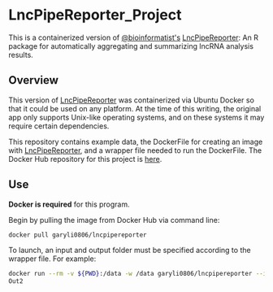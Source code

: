 # LncPipeReporter_Project
This is a containerized version of [@bioinformatist's](https://github.com/bioinformatist)
[LncPipeReporter](https://github.com/bioinformatist/LncPipeReporter): An R package for automatically aggregating and summarizing lncRNA analysis results.

## Overview
This version of [LncPipeReporter](https://github.com/bioinformatist/LncPipeReporter) was containerized via Ubuntu Docker so that it could be used on any platform.
At the time of this writing, the original app only supports Unix-like operating systems, and on these systems it may require certain dependencies. 

This repository contains example data, the DockerFile for creating an image with [LncPipeReporter](https://github.com/bioinformatist/LncPipeReporter), and a wrapper file needed to run the DockerFile.
The Docker Hub repository for this project is [here](https://hub.docker.com/r/garyli0806/lncpipereporter/).

## Use
**Docker is required** for this program.

Begin by pulling the image from Docker Hub via command line:
``` bash
docker pull garyli0806/lncpipereporter 
```
To launch, an input and output folder must be specified according to the wrapper file. For example:
``` bash
docker run --rm -v ${PWD}:/data -w /data garyli0806/lncpipereporter --input demo_results --output
Out2
```
